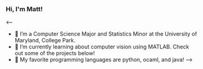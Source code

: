 ### Hi, I'm Matt!
<--
- 🐢 I’m a Computer Science Major and Statistics Minor at the University of Maryland, College Park.
- 🌱 I’m currently learning about computer vision using MATLAB. Check out some of the projects below!
- 💎 My favorite programming languages are python, ocaml, and java!
-->
